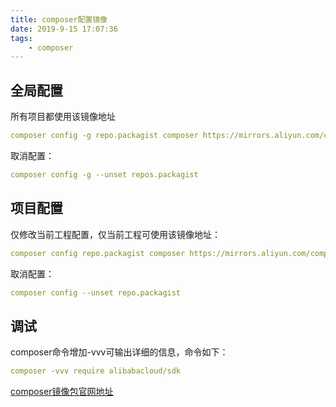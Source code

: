 ```yaml
---
title: composer配置镜像 
date: 2019-9-15 17:07:36
tags:
    - composer
---
```


## 全局配置
所有项目都使用该镜像地址
```yaml
composer config -g repo.packagist composer https://mirrors.aliyun.com/composer/
```
取消配置：
```yaml
composer config -g --unset repos.packagist
```
## 项目配置
仅修改当前工程配置，仅当前工程可使用该镜像地址：
```yaml
composer config repo.packagist composer https://mirrors.aliyun.com/composer/
```
取消配置：
```yaml
composer config --unset repo.packagist
```
## 调试
composer命令增加-vvv可输出详细的信息，命令如下：
```yaml
composer -vvv require alibabacloud/sdk
```

[composer镜像包官网地址](https://packagist.org/)
